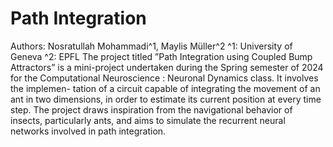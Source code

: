 # Path Integration
Authors: Nosratullah Mohammadi^1, Maylis Müller^2
^1: University of Geneva
^2: EPFL
The project titled ”Path Integration using Coupled Bump Attractors” is a mini-project undertaken during the
Spring semester of 2024 for the Computational Neuroscience : Neuronal Dynamics class. It involves the implemen-
tation of a circuit capable of integrating the movement of an ant in two dimensions, in order to estimate its current
position at every time step. The project draws inspiration from the navigational behavior of insects, particularly ants,
and aims to simulate the recurrent neural networks involved in path integration.

